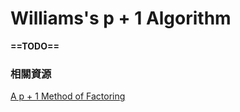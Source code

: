 # Williams's p + 1 Algorithm

**==TODO==**

### 相關資源

[A p + 1 Method of Factoring](http://www.ams.org/journals/mcom/1982-39-159/S0025-5718-1982-0658227-7/S0025-5718-1982-0658227-7.pdf)
